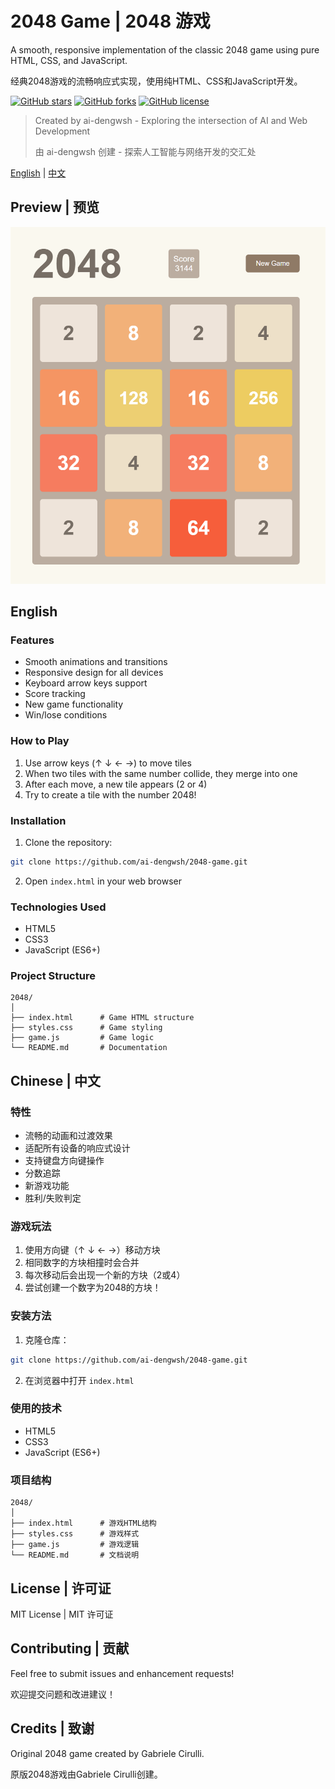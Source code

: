 # 2048 Game | 2048 游戏

A smooth, responsive implementation of the classic 2048 game using pure HTML, CSS, and JavaScript.

经典2048游戏的流畅响应式实现，使用纯HTML、CSS和JavaScript开发。

[![GitHub stars](https://img.shields.io/github/stars/ai-dengwsh/2048-game.svg)](https://github.com/ai-dengwsh/2048-game/stargazers)
[![GitHub forks](https://img.shields.io/github/forks/ai-dengwsh/2048-game.svg)](https://github.com/ai-dengwsh/2048-game/network)
[![GitHub license](https://img.shields.io/github/license/ai-dengwsh/2048-game.svg)](https://github.com/ai-dengwsh/2048-game/blob/master/LICENSE)

> Created by ai-dengwsh - Exploring the intersection of AI and Web Development
>
> 由 ai-dengwsh 创建 - 探索人工智能与网络开发的交汇处

[English](#english) | [中文](#chinese)

## Preview | 预览

![2048 Game Preview](preview.png)

## English

### Features

- Smooth animations and transitions
- Responsive design for all devices
- Keyboard arrow keys support
- Score tracking
- New game functionality
- Win/lose conditions

### How to Play

1. Use arrow keys (↑ ↓ ← →) to move tiles
2. When two tiles with the same number collide, they merge into one
3. After each move, a new tile appears (2 or 4)
4. Try to create a tile with the number 2048!

### Installation

1. Clone the repository:
```bash
git clone https://github.com/ai-dengwsh/2048-game.git
```

2. Open `index.html` in your web browser

### Technologies Used

- HTML5
- CSS3
- JavaScript (ES6+)

### Project Structure

```
2048/
│
├── index.html      # Game HTML structure
├── styles.css      # Game styling
├── game.js         # Game logic
└── README.md       # Documentation
```

## Chinese | 中文

### 特性

- 流畅的动画和过渡效果
- 适配所有设备的响应式设计
- 支持键盘方向键操作
- 分数追踪
- 新游戏功能
- 胜利/失败判定

### 游戏玩法

1. 使用方向键（↑ ↓ ← →）移动方块
2. 相同数字的方块相撞时会合并
3. 每次移动后会出现一个新的方块（2或4）
4. 尝试创建一个数字为2048的方块！

### 安装方法

1. 克隆仓库：
```bash
git clone https://github.com/ai-dengwsh/2048-game.git
```

2. 在浏览器中打开 `index.html`

### 使用的技术

- HTML5
- CSS3
- JavaScript (ES6+)

### 项目结构

```
2048/
│
├── index.html      # 游戏HTML结构
├── styles.css      # 游戏样式
├── game.js         # 游戏逻辑
└── README.md       # 文档说明
```

## License | 许可证

MIT License | MIT 许可证

## Contributing | 贡献

Feel free to submit issues and enhancement requests!

欢迎提交问题和改进建议！

## Credits | 致谢

Original 2048 game created by Gabriele Cirulli.

原版2048游戏由Gabriele Cirulli创建。
